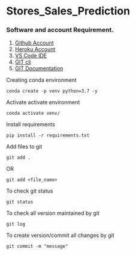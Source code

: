 # Stores_Sales_Prediction


### Software and account Requirement.

1. [Github Account](https://github.com)
2. [Heroku Account](https://dashboard.heroku.com/login)
3. [VS Code IDE](https://code.visualstudio.com/download)
4. [GIT cli](https://git-scm.com/downloads)
5. [GIT Documentation](https://git-scm.com/docs/gittutorial)

Creating conda environment

```
conda create -p venv python=3.7 -y

```
Activate activate environment
```
conda activate venv/

```

Install requirements

```
pip install -r requirements.txt

```

Add files to git

```
git add .

```

OR 

```
git add <file_name>

```

To check git status
```
git status
```

To check all version maintained by git
```
git log
```

To create version/commit all changes by git

```
git commit -m "message"
```

